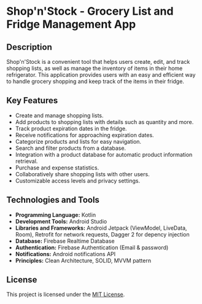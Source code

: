 # Shop'n'Stock - Grocery List and Fridge Management App

## Description

Shop'n'Stock is a convenient tool that helps users create, edit, and track shopping lists, as well as manage the inventory of items in their home refrigerator. This application provides users with an easy and efficient way to handle grocery shopping and keep track of the items in their fridge.

## Key Features

- Create and manage shopping lists.
- Add products to shopping lists with details such as quantity and more.
- Track product expiration dates in the fridge.
- Receive notifications for approaching expiration dates.
- Categorize products and lists for easy navigation.
- Search and filter products from a database.
- Integration with a product database for automatic product information retrieval.
- Purchase and expense statistics.
- Collaboratively share shopping lists with other users.
- Customizable access levels and privacy settings.

## Technologies and Tools

- **Programming Language:** Kotlin
- **Development Tools:** Android Studio
- **Libraries and Frameworks:** Android Jetpack (ViewModel, LiveData, Room), Retrofit for network requests, Dagger 2 for depency injection
- **Database:** Firebase Realtime Database
- **Authentication:** Firebase Authentication (Email & password)
- **Notifications:** Android notifications API
- **Principles:** Clean Architecture, SOLID, MVVM pattern

## License

This project is licensed under the [MIT License](LICENSE).
